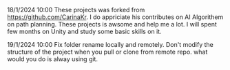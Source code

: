 18/1/2024 10:00 These projects was forked from https://github.com/CarinaKr. I do appriciate his contributes on AI Algorithem on path planning. These projects is awsome and help me a lot. I will spent few months on Unity and study some basic skills on it.


19/1/2024 10:00 Fix folder rename locally and remotely. Don't modify the structure of the project when you pull or clone from remote repo. what would you do is alway using git.